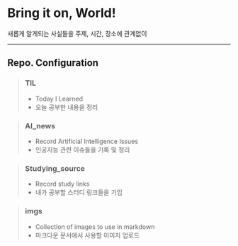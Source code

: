 # Bring it on, World!
새롭게 알게되는 사실들을 주제, 시간, 장소에 관계없이 

---
## Repo. Configuration
>### TIL
>- Today I Learned
>- 오늘 공부한 내용을 정리

>### AI_news
>- Record Artificial Intelligence Issues
>- 인공지능 관련 이슈들을 기록 및 정리

>### Studying_source
>- Record study links
>- 내가 공부할 스터디 링크들을 기입

>### imgs
>- Collection of images to use in markdown
>- 마크다운 문서에서 사용할 이미지 업로드
